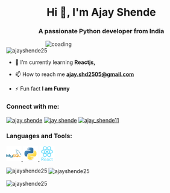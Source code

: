 
<h1 align="center">Hi 👋, I'm Ajay Shende</h1>
<h3 align="center">A passionate Python developer from India</h3>
<img align="right" alt="coading" width="400" src="https://camo.githubusercontent.com/19db51af5f90f1b152bc0b9078f5fe97053955be5074f03f17019c70345bdcdb/68747470733a2f2f6d69726f2e6d656469756d2e636f6d2f6d61782f313336302f302a37513379765349765f7430696f4a2d5a2e676966">

<p align="left"> <img src="https://komarev.com/ghpvc/?username=ajayshende25&label=Profile%20views&color=0e75b6&style=flat" alt="ajayshende25" /> </p>

- 🌱 I’m currently learning **Reactjs,**

- 📫 How to reach me **ajay.shd2505@gmail.com**

- ⚡ Fun fact **I am Funny**

<h3 align="left">Connect with me:</h3>
<p align="left">
<a href="https://linkedin.com/in/ajay shende" target="blank"><img align="center" src="https://raw.githubusercontent.com/rahuldkjain/github-profile-readme-generator/master/src/images/icons/Social/linked-in-alt.svg" alt="ajay shende" height="30" width="40" /></a>
<a href="https://fb.com/jay shende" target="blank"><img align="center" src="https://raw.githubusercontent.com/rahuldkjain/github-profile-readme-generator/master/src/images/icons/Social/facebook.svg" alt="jay shende" height="30" width="40" /></a>
<a href="https://instagram.com/ajay_shende11" target="blank"><img align="center" src="https://raw.githubusercontent.com/rahuldkjain/github-profile-readme-generator/master/src/images/icons/Social/instagram.svg" alt="ajay_shende11" height="30" width="40" /></a>
</p>

<h3 align="left">Languages and Tools:</h3>
<p align="left"> <a href="https://www.mysql.com/" target="_blank" rel="noreferrer"> <img src="https://raw.githubusercontent.com/devicons/devicon/master/icons/mysql/mysql-original-wordmark.svg" alt="mysql" width="40" height="40"/> </a> <a href="https://www.python.org" target="_blank" rel="noreferrer"> <img src="https://raw.githubusercontent.com/devicons/devicon/master/icons/python/python-original.svg" alt="python" width="40" height="40"/> </a> <a href="https://reactjs.org/" target="_blank" rel="noreferrer"> <img src="https://raw.githubusercontent.com/devicons/devicon/master/icons/react/react-original-wordmark.svg" alt="react" width="40" height="40"/> </a> </p>

<p><img align="left" src="https://github-readme-stats.vercel.app/api/top-langs?username=ajayshende25&show_icons=true&locale=en&layout=compact" alt="ajayshende25" /></p>

<p>&nbsp;<img align="center" src="https://github-readme-stats.vercel.app/api?username=ajayshende25&show_icons=true&locale=en" alt="ajayshende25" /></p>

<p><img align="center" src="https://github-readme-streak-stats.herokuapp.com/?user=ajayshende25&" alt="ajayshende25" /></p>
